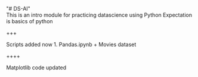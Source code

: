"# DS-AI"  
This is an intro module for practicing datascience using Python
Expectation is basics of python 

+++ 

Scripts added now 1. Pandas.ipynb + Movies dataset

++++ 

Matplotlib code updated
